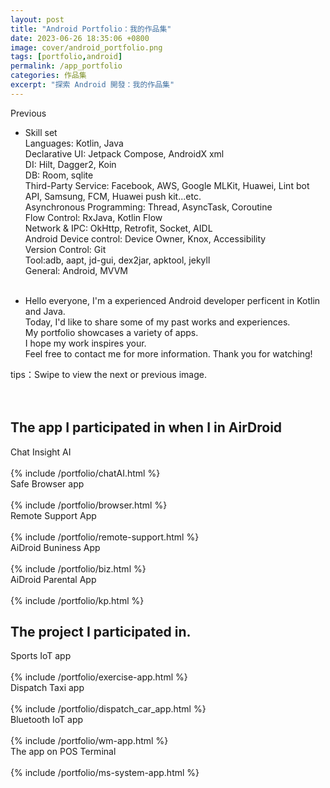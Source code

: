 ```yaml
---
layout: post
title: "Android Portfolio：我的作品集"
date: 2023-06-26 18:35:06 +0800
image: cover/android_portfolio.png
tags: [portfolio,android]
permalink: /app_portfolio
categories: 作品集
excerpt: "探索 Android 開發：我的作品集"
---
```


<div class="c-border-main-title-2">Previous</div>


* Skill set<br>
Languages: Kotlin, Java<br>
Declarative UI: Jetpack Compose, AndroidX xml<br>
DI: Hilt, Dagger2, Koin<br>
DB: Room, sqlite<br>
Third-Party Service: Facebook, AWS, Google MLKit, Huawei, Lint bot API, Samsung, FCM, Huawei push kit...etc.<br>
Asynchronous Programming: Thread, AsyncTask, Coroutine<br>
Flow Control: RxJava, Kotlin Flow <br>
Network & IPC: OkHttp, Retrofit, Socket, AIDL<br>
Android Device control: Device Owner, Knox, Accessibility<br>
Version Control: Git<br>
Tool:adb, aapt, jd-gui, dex2jar, apktool, jekyll<br>
General: Android, MVVM<br><br>

* Hello everyone, I'm a experienced Android developer perficent in Kotlin and Java.<br>
Today, I'd like to share some of my past works and experiences.<br>
My portfolio showcases a variety of apps.<br> 
I hope my work inspires your.<br>
Feel free to contact me for more information. Thank you for watching!<br>

<div class="c-border-content-title-4">tips：Swipe to view the next or previous image.</div>
<br><br>

<section id="airdroid">
<h1 class="c-border-main-title">The app I participated in when I in AirDroid</h1>
<div class="c-border-content-title-1">Chat Insight AI</div>
<br>
{% include /portfolio/chatAI.html %}
<div class="c-border-content-title-1">Safe Browser app</div>
<br>
{% include /portfolio/browser.html %}
<div class="c-border-content-title-1">Remote Support App</div><br>
{% include /portfolio/remote-support.html %}
<div class="c-border-content-title-1">AiDroid Buniness App</div><br>
{% include /portfolio/biz.html %}
<div class="c-border-content-title-1">AiDroid Parental App</div><br>
{% include /portfolio/kp.html %}


<h1 class="c-border-main-title">The project I participated in. </h1>
<section id="exercise">
<div class="c-border-content-title-1">Sports IoT app</div><br>
{% include /portfolio/exercise-app.html %}
<section id="dispatch_car">
<div class="c-border-content-title-1">Dispatch Taxi app</div><br>
{% include /portfolio/dispatch_car_app.html %}
<section id="wm_app">
<div class="c-border-content-title-1">Bluetooth IoT app</div><br>
{% include /portfolio/wm-app.html %}
<section id="pos_terminal">
<div class="c-border-content-title-1">The app on POS Terminal</div><br>
{% include /portfolio/ms-system-app.html %}
